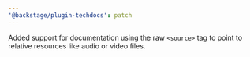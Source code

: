 ```yaml
---
'@backstage/plugin-techdocs': patch
---
```


Added support for documentation using the raw `<source>` tag to point to relative resources like audio or video files.
